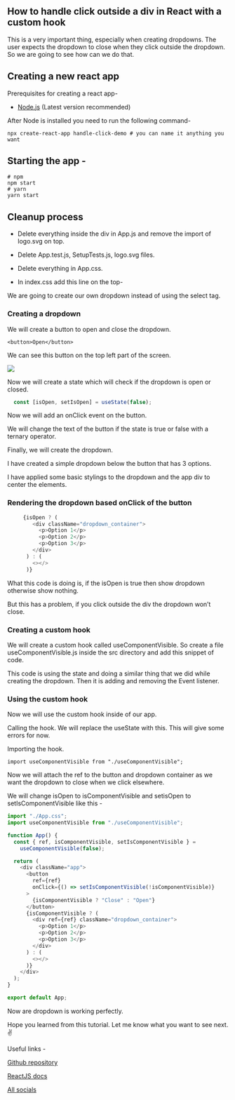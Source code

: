 ## How to handle click outside a div in React with a custom hook


This is a very important thing, especially when creating dropdowns. The user expects the dropdown to close when they click outside the dropdown. So we are going to see how can we do that.

## Creating a new react app

Prerequisites for creating a react app-

* [Node.js](https://nodejs.org/) (Latest version recommended)

After Node is installed you need to run the following command-

```
npx create-react-app handle-click-demo # you can name it anything you want
```


## Starting the app -

```
# npm
npm start
# yarn
yarn start
```


## Cleanup process

* Delete everything inside the div in App.js and remove the import of logo.svg on top.

* Delete App.test.js, SetupTests.js, logo.svg files.

* Delete everything in App.css.

* In index.css add this line on the top-


We are going to create our own dropdown instead of using the select tag.

### Creating a dropdown

We will create a button to open and close the dropdown.

```
<button>Open</button>
```


We can see this button on the top left part of the screen.

![](https://cdn.hashnode.com/res/hashnode/image-dev/upload/v1627364202654/AWkrYu9EG.png)

Now we will create a state which will check if the dropdown is open or closed.

```javascript
  const [isOpen, setIsOpen] = useState(false);
```

Now we will add an onClick event on the button.


We will change the text of the button if the state is true or false with a ternary operator.


Finally, we will create the dropdown.

I have created a simple dropdown below the button that has 3 options.


I have applied some basic stylings to the dropdown and the app div to center the elements.


### Rendering the dropdown based onClick of the button

```javascript
     {isOpen ? (
        <div className="dropdown_container">
          <p>Option 1</p>
          <p>Option 2</p>
          <p>Option 3</p>
        </div>
      ) : (
        <></>
      )}
```

What this code is doing is, if the isOpen is true then show dropdown otherwise show nothing.

But this has a problem, if you click outside the div the dropdown won’t close.


### Creating a custom hook

We will create a custom hook called useComponentVisible. So create a file useComponentVisible.js inside the src directory and add this snippet of code.


This code is using the state and doing a similar thing that we did while creating the dropdown. Then it is adding and removing the Event listener.

### Using the custom hook

Now we will use the custom hook inside of our app.

Calling the hook. We will replace the useState with this. This will give some errors for now.


Importing the hook.

```
import useComponentVisible from "./useComponentVisible";
```


Now we will attach the ref to the button and dropdown container as we want the dropdown to close when we click elsewhere.

We will change isOpen to isComponentVisible and setisOpen to setIsComponentVisible like this -

```javascript
import "./App.css";
import useComponentVisible from "./useComponentVisible";

function App() {
  const { ref, isComponentVisible, setIsComponentVisible } =
    useComponentVisible(false);

  return (
    <div className="app">
      <button
        ref={ref}
        onClick={() => setIsComponentVisible(!isComponentVisible)}
      >
        {isComponentVisible ? "Close" : "Open"}
      </button>
      {isComponentVisible ? (
        <div ref={ref} className="dropdown_container">
          <p>Option 1</p>
          <p>Option 2</p>
          <p>Option 3</p>
        </div>
      ) : (
        <></>
      )}
    </div>
  );
}

export default App;

```

Now are dropdown is working perfectly.


Hope you learned from this tutorial. Let me know what you want to see next. ✌

Useful links -

[Github repository](https://github.com/avneesh0612/handle-click-outside-div)

[ReactJS docs](https://reactjs.org/)

[All socials](https://avneesh-links.vercel.app/)